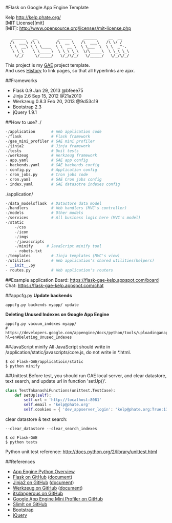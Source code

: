 #Flask on Google App Engine Template

Kelp http://kelp.phate.org/  
[MIT License][mit]  
[MIT]: http://www.opensource.org/licenses/mit-license.php

```
   ______   __         ______     ______     __  __
  /\  ___\ /\ \       /\  __ \   /\  ___\   /\ \/ /
  \ \  __\ \ \ \____  \ \  __ \  \ \___  \  \ \  _"-.
   \ \_\    \ \_____\  \ \_\ \_\  \/\_____\  \ \_\ \_\
    \/_/     \/_____/   \/_/\/_/   \/_____/   \/_/\/_/
```

This project is my <a href="https://developers.google.com/appengine/" target="_blank">GAE</a> project template.  
And uses <a href="http://www.whatwg.org/specs/web-apps/current-work/#history-0" target="_blank">History</a> to link pages, so that all hyperlinks are ajax.  


##Frameworks
+ Flask 0.9 Jan 29, 2013 @bfeee75
+ Jinja 2.6 Sep 15, 2012 @21a2010
+ Werkzeug 0.8.3 Feb 20, 2013 @9d53c19
+ Bootstrap 2.3
+ jQuery 1.9.1



##How to use?
./
```Python
-/application       # Web application code
-/flask             # Flask framework
-/gae_mini_profiler # GAE mini profiler
-/jinja2            # Jinja framework
-/tests             # Unit tests
-/werkzeug          # Werkzeug framework
- app.yaml          # GAE app config
- backends.yaml     # GAE backends config
- config.py         # Application config
- cron_jobs.py      # Cron jobs code
- cron.yaml         # GAE Cron jobs config
- index.yaml        # GAE datasotre indexes config
```

./application/
```Python
-/data_modelsflask  # Datastore data model
-/handlers          # Web handlers (MVC's controller)
-/models            # Other models
-/services          # All business logic here (MVC's model)
-/static
    -/css
    -/icon
    -/imgs
    -/javascripts
    -/minify      # JavaScript minify tool
    - robots.txt
-/templates         # Jinja templates (MVC's view)
-/utilities         # Web application's shared utilities(helpers)
- __init__.py
- routes.py         # Web application's routers
```


##Example application
Board: <a href="https://flask-gae-kelp.appspot.com/posts" target="_blank">https://flask-gae-kelp.appspot.com/board</a>  
Chat: <a href="https://flask-gae-kelp.appspot.com/chat" target="_blank">https://flask-gae-kelp.appspot.com/chat</a>  


##appcfg.py
**Update backends**
```
appcfg.py backends myapp/ update
```

**Deleting Unused Indexes on Google App Engine**
```
appcfg.py vacuum_indexes myapp/
# https://developers.google.com/appengine/docs/python/tools/uploadinganapp?hl=en#Deleting_Unused_Indexes
```


##JavaScript minify
All JavaScript should write in /application/static/javascripts/core.js, do not write in *.html.
```
$ cd Flask-GAE/applicatioin/static
$ python minify
```


##Unittest
Before test, you should run GAE local server, and clear datastore, text search, and update url in function 'setUp()'.
```Python
class TestTakanashiFunctions(unittest.TestCase):
    def setUp(self):
        self.url = 'http://localhost:8081'
        self.email = 'kelp@phate.org'
        self.cookies = { 'dev_appserver_login': "kelp@phate.org:True:111325016121394242422" }
```
clear datastore & text search:
```
--clear_datastore --clear_search_indexes
```
```
$ cd Flask-GAE
$ python tests
```
Python unit test reference: <a href="http://docs.python.org/2/library/unittest.html" target="_blank">http://docs.python.org/2/library/unittest.html</a>



##References
+ <a href="https://developers.google.com/appengine/docs/python/overview" target="_blank">App Engine Python Overview</a>
+ <a href="https://github.com/mitsuhiko/flask" target="_blank">Flask on GitHub</a>
(<a href="http://flask.pocoo.org/" target="_blank">document</a>)
+ <a href="https://github.com/mitsuhiko/jinja2" target="_blank">Jinja2 on GitHub</a>
(<a href="http://jinja.pocoo.org/" target="_blank">document</a>)
+ <a href="https://github.com/mitsuhiko/werkzeug" target="_blank">Werkzeug on GitHub</a>
(<a href="http://werkzeug.pocoo.org/" target="_blank">document</a>)
+ <a href="https://github.com/mitsuhiko/itsdangerous" target="_blank">itsdangerous on GitHub</a>
+ <a href="https://github.com/kamens/gae_mini_profiler" target="_blank">Google App Engine Mini Profiler on GitHub</a>
+ <a href="https://github.com/rspivak/slimit" target="_blank">SlimIt on GitHub</a>
+ <a href="http://twitter.github.com/bootstrap/" target="_blank">Bootstrap</a>
+ <a href="http://jquery.com/" target="_blank">jQuery</a>
